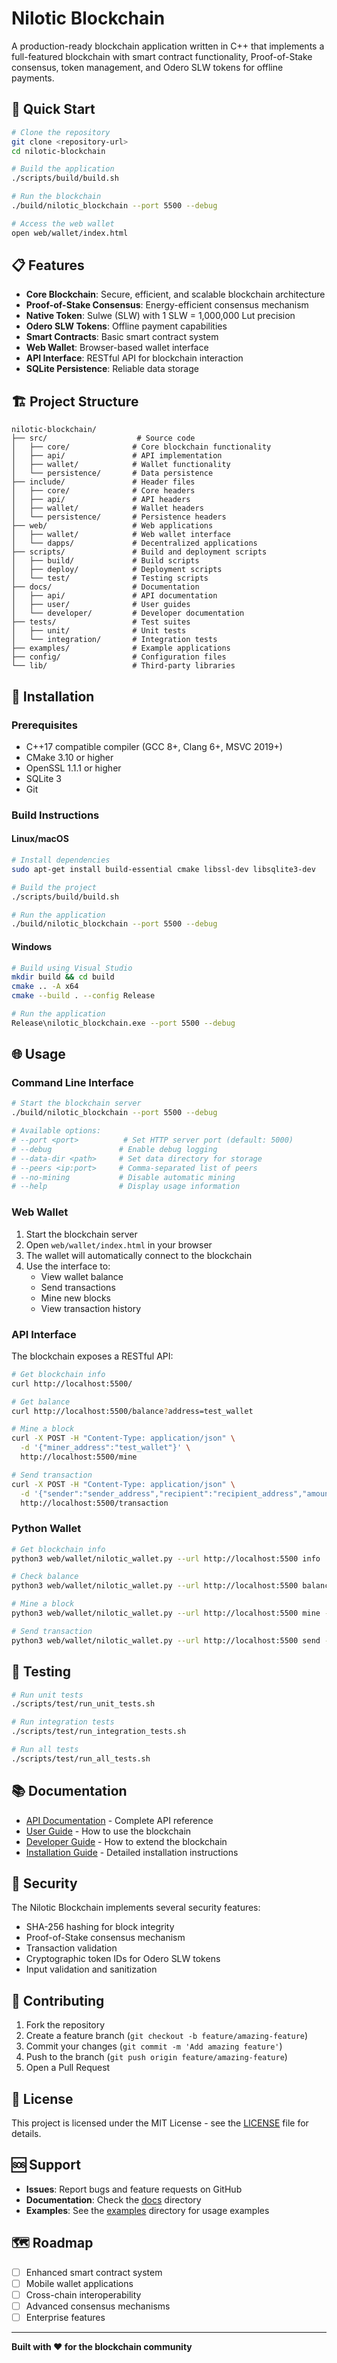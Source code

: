 # Nilotic Blockchain

A production-ready blockchain application written in C++ that implements a full-featured blockchain with smart contract functionality, Proof-of-Stake consensus, token management, and Odero SLW tokens for offline payments.

## 🚀 Quick Start

```bash
# Clone the repository
git clone <repository-url>
cd nilotic-blockchain

# Build the application
./scripts/build/build.sh

# Run the blockchain
./build/nilotic_blockchain --port 5500 --debug

# Access the web wallet
open web/wallet/index.html
```

## 📋 Features

- **Core Blockchain**: Secure, efficient, and scalable blockchain architecture
- **Proof-of-Stake Consensus**: Energy-efficient consensus mechanism
- **Native Token**: Sulwe (SLW) with 1 SLW = 1,000,000 Lut precision
- **Odero SLW Tokens**: Offline payment capabilities
- **Smart Contracts**: Basic smart contract system
- **Web Wallet**: Browser-based wallet interface
- **API Interface**: RESTful API for blockchain interaction
- **SQLite Persistence**: Reliable data storage

## 🏗️ Project Structure

```
nilotic-blockchain/
├── src/                    # Source code
│   ├── core/              # Core blockchain functionality
│   ├── api/               # API implementation
│   ├── wallet/            # Wallet functionality
│   └── persistence/       # Data persistence
├── include/               # Header files
│   ├── core/              # Core headers
│   ├── api/               # API headers
│   ├── wallet/            # Wallet headers
│   └── persistence/       # Persistence headers
├── web/                   # Web applications
│   ├── wallet/            # Web wallet interface
│   └── dapps/             # Decentralized applications
├── scripts/               # Build and deployment scripts
│   ├── build/             # Build scripts
│   ├── deploy/            # Deployment scripts
│   └── test/              # Testing scripts
├── docs/                  # Documentation
│   ├── api/               # API documentation
│   ├── user/              # User guides
│   └── developer/         # Developer documentation
├── tests/                 # Test suites
│   ├── unit/              # Unit tests
│   └── integration/       # Integration tests
├── examples/              # Example applications
├── config/                # Configuration files
└── lib/                   # Third-party libraries
```

## 🔧 Installation

### Prerequisites

- C++17 compatible compiler (GCC 8+, Clang 6+, MSVC 2019+)
- CMake 3.10 or higher
- OpenSSL 1.1.1 or higher
- SQLite 3
- Git

### Build Instructions

#### Linux/macOS
```bash
# Install dependencies
sudo apt-get install build-essential cmake libssl-dev libsqlite3-dev

# Build the project
./scripts/build/build.sh

# Run the application
./build/nilotic_blockchain --port 5500 --debug
```

#### Windows
```bash
# Build using Visual Studio
mkdir build && cd build
cmake .. -A x64
cmake --build . --config Release

# Run the application
Release\nilotic_blockchain.exe --port 5500 --debug
```

## 🌐 Usage

### Command Line Interface

```bash
# Start the blockchain server
./build/nilotic_blockchain --port 5500 --debug

# Available options:
# --port <port>          # Set HTTP server port (default: 5000)
# --debug               # Enable debug logging
# --data-dir <path>     # Set data directory for storage
# --peers <ip:port>     # Comma-separated list of peers
# --no-mining           # Disable automatic mining
# --help                # Display usage information
```

### Web Wallet

1. Start the blockchain server
2. Open `web/wallet/index.html` in your browser
3. The wallet will automatically connect to the blockchain
4. Use the interface to:
   - View wallet balance
   - Send transactions
   - Mine new blocks
   - View transaction history

### API Interface

The blockchain exposes a RESTful API:

```bash
# Get blockchain info
curl http://localhost:5500/

# Get balance
curl http://localhost:5500/balance?address=test_wallet

# Mine a block
curl -X POST -H "Content-Type: application/json" \
  -d '{"miner_address":"test_wallet"}' \
  http://localhost:5500/mine

# Send transaction
curl -X POST -H "Content-Type: application/json" \
  -d '{"sender":"sender_address","recipient":"recipient_address","amount":10.5}' \
  http://localhost:5500/transaction
```

### Python Wallet

```bash
# Get blockchain info
python3 web/wallet/nilotic_wallet.py --url http://localhost:5500 info

# Check balance
python3 web/wallet/nilotic_wallet.py --url http://localhost:5500 balance --address test_wallet

# Mine a block
python3 web/wallet/nilotic_wallet.py --url http://localhost:5500 mine --address test_wallet

# Send transaction
python3 web/wallet/nilotic_wallet.py --url http://localhost:5500 send --address sender --recipient receiver --amount 10
```

## 🧪 Testing

```bash
# Run unit tests
./scripts/test/run_unit_tests.sh

# Run integration tests
./scripts/test/run_integration_tests.sh

# Run all tests
./scripts/test/run_all_tests.sh
```

## 📚 Documentation

- [API Documentation](docs/api/README.md) - Complete API reference
- [User Guide](docs/user/README.md) - How to use the blockchain
- [Developer Guide](docs/developer/README.md) - How to extend the blockchain
- [Installation Guide](INSTALL.md) - Detailed installation instructions

## 🔐 Security

The Nilotic Blockchain implements several security features:

- SHA-256 hashing for block integrity
- Proof-of-Stake consensus mechanism
- Transaction validation
- Cryptographic token IDs for Odero SLW tokens
- Input validation and sanitization

## 🤝 Contributing

1. Fork the repository
2. Create a feature branch (`git checkout -b feature/amazing-feature`)
3. Commit your changes (`git commit -m 'Add amazing feature'`)
4. Push to the branch (`git push origin feature/amazing-feature`)
5. Open a Pull Request

## 📄 License

This project is licensed under the MIT License - see the [LICENSE](LICENSE) file for details.

## 🆘 Support

- **Issues**: Report bugs and feature requests on GitHub
- **Documentation**: Check the [docs](docs/) directory
- **Examples**: See the [examples](examples/) directory for usage examples

## 🗺️ Roadmap

- [ ] Enhanced smart contract system
- [ ] Mobile wallet applications
- [ ] Cross-chain interoperability
- [ ] Advanced consensus mechanisms
- [ ] Enterprise features

---

**Built with ❤️ for the blockchain community**